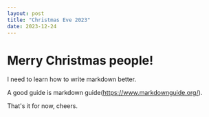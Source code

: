 ```yaml
---
layout: post
title: "Christmas Eve 2023"
date: 2023-12-24
---
```

# Merry Christmas people!

I need to learn how to write markdown better. 

A good guide is markdown guide(https://www.markdownguide.org/).

That's it for now, cheers.
